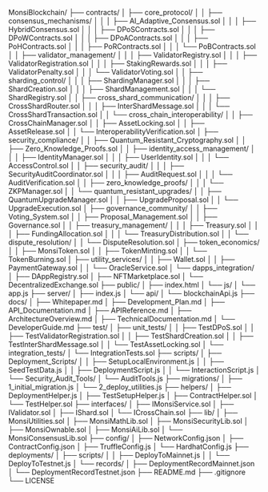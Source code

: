 MonsiBlockchain/
├── contracts/
│   ├── core_protocol/
│   │   ├── consensus_mechanisms/
│   │   │   ├── AI_Adaptive_Consensus.sol
│   │   │   ├── HybridConsensus.sol
│   │   │   ├── DPoSContracts.sol
│   │   │   ├── DPoWContracts.sol
│   │   │   ├── DPoAContracts.sol
│   │   │   ├── PoHContracts.sol
│   │   │   ├── PoRContracts.sol
│   │   │   └── PoBContracts.sol
│   │   ├── validator_management/
│   │   │   ├── ValidatorRegistry.sol
│   │   │   ├── ValidatorRegistration.sol
│   │   │   ├── StakingRewards.sol
│   │   │   ├── ValidatorPenalty.sol
│   │   │   └── ValidatorVoting.sol
│   │   ├── sharding_control/
│   │   │   ├── ShardingManager.sol
│   │   │   ├── ShardCreation.sol
│   │   │   ├── ShardManagement.sol
│   │   │   └── ShardRegistry.sol
│   │   ├── cross_shard_communication/
│   │   │   ├── CrossShardRouter.sol
│   │   │   ├── InterShardMessage.sol
│   │   │   └── CrossShardTransaction.sol
│   │   └── cross_chain_interoperability/
│   │       ├── CrossChainManager.sol
│   │       ├── AssetLocking.sol
│   │       ├── AssetRelease.sol
│   │       └── InteroperabilityVerification.sol
│   ├── security_compliance/
│   │   ├── Quantum_Resistant_Cryptography.sol
│   │   ├── Zero_Knowledge_Proofs.sol
│   │   ├── identity_access_management/
│   │   │   ├── IdentityManager.sol
│   │   │   ├── UserIdentity.sol
│   │   │   └── AccessControl.sol
│   │   ├── security_audit/
│   │   │   ├── SecurityAuditCoordinator.sol
│   │   │   ├── AuditRequest.sol
│   │   │   └── AuditVerification.sol
│   │   ├── zero_knowledge_proofs/
│   │   │   └── ZKPManager.sol
│   │   └── quantum_resistant_upgrades/
│   │       ├── QuantumUpgradeManager.sol
│   │       ├── UpgradeProposal.sol
│   │       └── UpgradeExecution.sol
│   ├── governance_community/
│   │   ├── Voting_System.sol
│   │   ├── Proposal_Management.sol
│   │   ├── Governance.sol
│   │   ├── treasury_management/
│   │   │   ├── Treasury.sol
│   │   │   ├── FundingAllocation.sol
│   │   │   └── TreasuryDistribution.sol
│   │   └── dispute_resolution/
│   │       └── DisputeResolution.sol
│   ├── token_economics/
│   │   ├── MonsiToken.sol
│   │   ├── TokenMinting.sol
│   │   └── TokenBurning.sol
│   ├── utility_services/
│   │   ├── Wallet.sol
│   │   ├── PaymentGateway.sol
│   │   └── OracleService.sol
│   └── dapps_integration/
│       ├── DAppRegistry.sol
│       ├── NFTMarketplace.sol
│       └── DecentralizedExchange.sol
├── public/
│   ├── index.html
│   └── js/
│       └── app.js
├── server/
│   ├── index.js
│   └── api/
│       └── blockchainApi.js
├── docs/
│   ├── Whitepaper.md
│   ├── Development_Plan.md
│   ├── API_Documentation.md
│   ├── APIReference.md
│   ├── ArchitectureOverview.md
│   ├── TechnicalDocumentation.md
│   └── DeveloperGuide.md
├── test/
│   ├── unit_tests/
│   │   ├── TestDPoS.sol
│   │   ├── TestValidatorRegistration.sol
│   │   ├── TestShardCreation.sol
│   │   ├── TestInterShardMessage.sol
│   │   └── TestAssetLocking.sol
│   └── integration_tests/
│       └── IntegrationTests.sol
├── scripts/
│   ├── Deployment_Scripts/
│   │   ├── SetupLocalEnvironment.js
│   │   ├── SeedTestData.js
│   │   ├── DeploymentScript.js
│   │   └── InteractionScript.js
│   └── Security_Audit_Tools/
│       └── AuditTools.js
├── migrations/
│   ├── 1_initial_migration.js
│   └── 2_deploy_utilities.js
├── helpers/
│   ├── DeploymentHelper.js
│   ├── TestSetupHelper.js
│   ├── ContractHelper.sol
│   └── TestHelper.sol
├── interfaces/
│   ├── IMonsiService.sol
│   ├── IValidator.sol
│   ├── IShard.sol
│   └── ICrossChain.sol
├── lib/
│   ├── MonsiUtilities.sol
│   ├── MonsiMathLib.sol
│   ├── MonsiSecurityLib.sol
│   ├── MonsiOwnable.sol
│   ├── MonsiAiLib.sol
│   └── MonsiConsensusLib.sol
├── config/
│   ├── NetworkConfig.json
│   ├── ContractConfig.json
│   ├── TruffleConfig.js
│   └── HardhatConfig.js
├── deployments/
│   ├── scripts/
│   │   ├── DeployToMainnet.js
│   │   └── DeployToTestnet.js
│   └── records/
│       ├── DeploymentRecordMainnet.json
│       └── DeploymentRecordTestnet.json
├── README.md
├── .gitignore
└── LICENSE